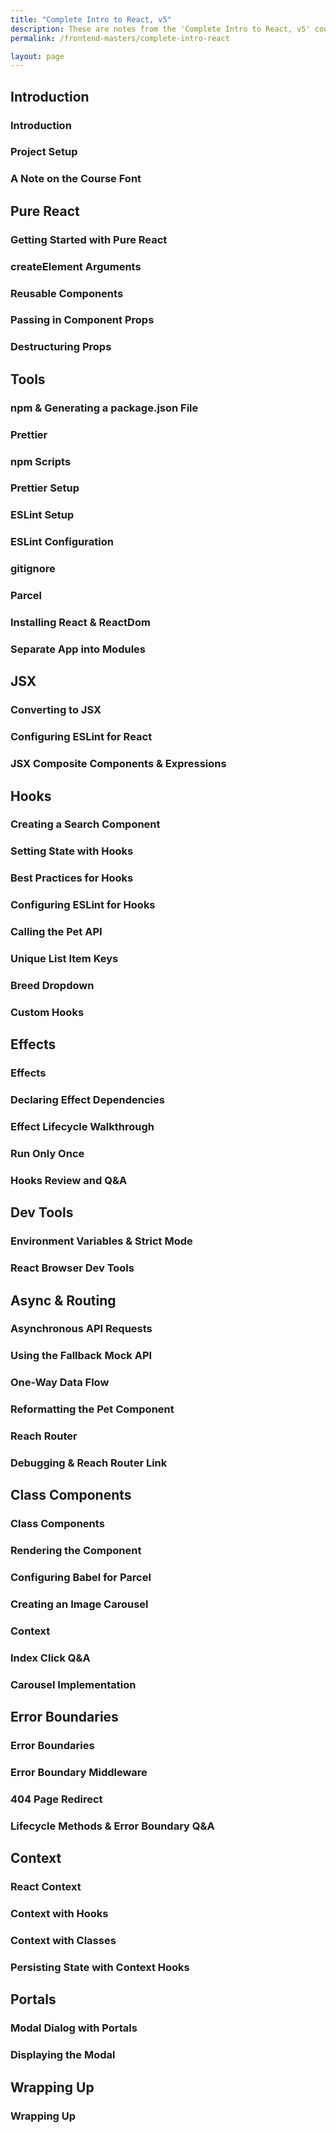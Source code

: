 ```yaml
---
title: "Complete Intro to React, v5"
description: These are notes from the 'Complete Intro to React, v5' course on Frontend Masters.
permalink: /frontend-masters/complete-intro-react

layout: page
---
```


## Introduction

### Introduction

### Project Setup

### A Note on the Course Font

## Pure React

### Getting Started with Pure React

### createElement Arguments

### Reusable Components

### Passing in Component Props

### Destructuring Props

## Tools

### npm & Generating a package.json File

### Prettier

### npm Scripts

### Prettier Setup

### ESLint Setup

### ESLint Configuration

### gitignore

### Parcel

### Installing React & ReactDom

### Separate App into Modules

## JSX

### Converting to JSX

### Configuring ESLint for React

### JSX Composite Components & Expressions

## Hooks

### Creating a Search Component

### Setting State with Hooks

### Best Practices for Hooks

### Configuring ESLint for Hooks

### Calling the Pet API

### Unique List Item Keys

### Breed Dropdown

### Custom Hooks

## Effects

### Effects

### Declaring Effect Dependencies

### Effect Lifecycle Walkthrough

### Run Only Once

### Hooks Review and Q&A

## Dev Tools

### Environment Variables & Strict Mode

### React Browser Dev Tools

## Async & Routing

### Asynchronous API Requests

### Using the Fallback Mock API

### One-Way Data Flow

### Reformatting the Pet Component

### Reach Router

### Debugging & Reach Router Link

## Class Components

### Class Components

### Rendering the Component

### Configuring Babel for Parcel

### Creating an Image Carousel

### Context

### Index Click Q&A

### Carousel Implementation

## Error Boundaries

### Error Boundaries

### Error Boundary Middleware

### 404 Page Redirect

### Lifecycle Methods & Error Boundary Q&A

## Context

### React Context

### Context with Hooks

### Context with Classes

### Persisting State with Context Hooks

## Portals

### Modal Dialog with Portals

### Displaying the Modal

## Wrapping Up

### Wrapping Up